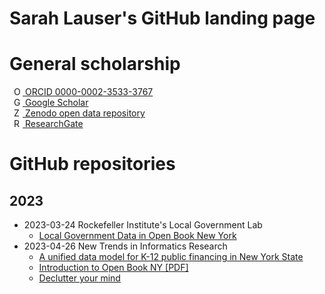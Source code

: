 # Sarah Lauser's GitHub landing page

# General scholarship
<a  href="https://orcid.org/0000-0002-3533-3767">
   <img src="https://orcid.org/sites/default/files/images/orcid_16x16.png"
        style="width: 1em; margin-inline-start: 0.5em"
        alt="ORCID iD icon"/>
   ORCID 0000-0002-3533-3767
</a>
<br />
<a href="https://scholar.google.com/citations?user=tV2t8_EAAAAJ&hl=en&inst=12410752515029022684">
   <img src="https://upload.wikimedia.org/wikipedia/commons/thumb/c/c7/Google_Scholar_logo.svg/512px-Google_Scholar_logo.svg.png" 
        style="width: 1em; margin-inline-start: 0.5em" 
        alt="Google Scholar icon"/>
   Google Scholar
</a>
<br />
<a href="https://zenodo.org/search?q=metadata.creators.person_or_org.name%3A%22Lauser%2C%20Sarah%22&l=list&p=1&s=10&sort=bestmatch">
    <img src="https://about.zenodo.org/static/img/icons/zenodo-icon-blue.svg" 
         style="width: 1em; margin-inline-start: 0.5em" 
          alt="Zenodo icon"/>
    Zenodo open data repository
</a>
<br />
<a href="https://www.researchgate.net/profile/Sarah-Lauser">
   <img src="https://www.researchgate.net/favicon.ico"
        style="width: 1em; margin-inline-start: 0.5em" 
        alt="ResearchGate icon"/>
   ResearchGate
</a>

# GitHub repositories
## 2023
- 2023-03-24 Rockefeller Institute's Local Government Lab 
   - [Local Government Data in Open Book New York](https://github.com/saritonin/nys-osc-openbook-lg)
- 2023-04-26 New Trends in Informatics Research
   - [A unified data model for K-12 public financing in New York State](https://github.com/saritonin/nys-k12-financing)
   - [Introduction to Open Book NY [PDF]](http://github.sarahlauser.com/presentations/Introduction_to_Open_Book.pdf)
   - [Declutter your mind](https://github.com/saritonin/declutter-your-mind/)
